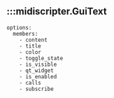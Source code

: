 ## :::midiscripter.GuiText
    options:
      members:
        - content
        - title
        - color
        - toggle_state
        - is_visible
        - qt_widget
        - is_enabled
        - calls
        - subscribe
